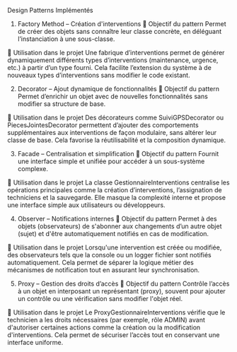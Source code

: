 Design Patterns Implémentés
1. Factory Method – Création d'interventions
🔹 Objectif du pattern
Permet de créer des objets sans connaître leur classe concrète, en déléguant l’instanciation à une sous-classe.

🔹 Utilisation dans le projet
Une fabrique d’interventions permet de générer dynamiquement différents types d’interventions (maintenance, urgence, etc.) à partir d’un type fourni. Cela facilite l’extension du système à de nouveaux types d’interventions sans modifier le code existant.

2. Decorator – Ajout dynamique de fonctionnalités
🔹 Objectif du pattern
Permet d’enrichir un objet avec de nouvelles fonctionnalités sans modifier sa structure de base.

🔹 Utilisation dans le projet
Des décorateurs comme SuiviGPSDecorator ou PiecesJointesDecorator permettent d’ajouter des comportements supplémentaires aux interventions de façon modulaire, sans altérer leur classe de base. Cela favorise la réutilisabilité et la composition dynamique.

3. Facade – Centralisation et simplification
🔹 Objectif du pattern
Fournit une interface simple et unifiée pour accéder à un sous-système complexe.

🔹 Utilisation dans le projet
La classe GestionnaireInterventions centralise les opérations principales comme la création d’interventions, l’assignation de techniciens et la sauvegarde. Elle masque la complexité interne et propose une interface simple aux utilisateurs ou développeurs.

4. Observer – Notifications internes
🔹 Objectif du pattern
Permet à des objets (observateurs) de s'abonner aux changements d’un autre objet (sujet) et d'être automatiquement notifiés en cas de modification.

🔹 Utilisation dans le projet
Lorsqu'une intervention est créée ou modifiée, des observateurs tels que la console ou un logger fichier sont notifiés automatiquement. Cela permet de séparer la logique métier des mécanismes de notification tout en assurant leur synchronisation.

5. Proxy – Gestion des droits d’accès
🔹 Objectif du pattern
Contrôle l’accès à un objet en interposant un représentant (proxy), souvent pour ajouter un contrôle ou une vérification sans modifier l'objet réel.

🔹 Utilisation dans le projet
Le ProxyGestionnaireInterventions vérifie que le technicien a les droits nécessaires (par exemple, rôle ADMIN) avant d'autoriser certaines actions comme la création ou la modification d'interventions. Cela permet de sécuriser l’accès tout en conservant une interface uniforme.
